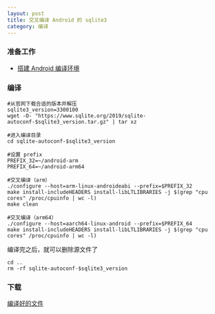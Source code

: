 ```yaml
---
layout: post
title: 交叉编译 Android 的 sqlite3
category: 编译
---
```


### 准备工作
- [搭建 Android 编译环境](/编译/2019/11/22/android-environment.html)

### 编译
```shell
#从官网下载合适的版本并解压
sqlite3_version=3300100
wget -O- "https://www.sqlite.org/2019/sqlite-autoconf-$sqlite3_version.tar.gz" | tar xz

#进入编译目录
cd sqlite-autoconf-$sqlite3_version

#设置 prefix
PREFIX_32=~/android-arm
PREFIX_64=~/android-arm64

#交叉编译（arm）
./configure --host=arm-linux-androideabi --prefix=$PREFIX_32
make install-includeHEADERS install-libLTLIBRARIES -j $(grep "cpu cores" /proc/cpuinfo | wc -l)
make clean

#交叉编译（arm64）
./configure --host=aarch64-linux-android --prefix=$PREFIX_64
make install-includeHEADERS install-libLTLIBRARIES -j $(grep "cpu cores" /proc/cpuinfo | wc -l)
```

编译完之后，就可以删除源文件了
```shell
cd ..
rm -rf sqlite-autoconf-$sqlite3_version
```

### 下载
[编译好的文件](/assets/android-sqlite3.tar.gz)

